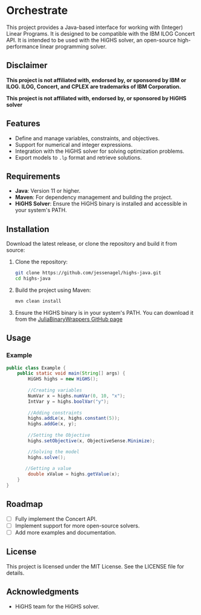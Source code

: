 # Orchestrate

This project provides a Java-based interface for working with (Integer) Linear Programs.
It is designed to be compatible with the IBM ILOG Concert API. 
It is intended to be used with the HiGHS solver, an open-source high-performance linear programming solver.

## Disclaimer
**This project is not affiliated with, endorsed by, or sponsored by IBM or ILOG. ILOG, Concert, and CPLEX are trademarks of IBM Corporation.**

**This project is not affiliated with, endorsed by, or sponsored by HiGHS solver**
## Features
- Define and manage variables, constraints, and objectives.
- Support for numerical and integer expressions.
- Integration with the HiGHS solver for solving optimization problems.
- Export models to `.lp` format and retrieve solutions.

## Requirements

- **Java**: Version 11 or higher.
- **Maven**: For dependency management and building the project.
- **HiGHS Solver**: Ensure the HiGHS binary is installed and accessible in your system's PATH.

## Installation
Download the latest release, or clone the repository and build it from source:
1. Clone the repository:
   ```bash
   git clone https://github.com/jessenagel/highs-java.git
   cd highs-java
2. Build the project using Maven:
   ```bash
   mvn clean install
   ```
3. Ensure the HiGHS binary is in your system's PATH. You can download it from the [
   JuliaBinaryWrappers GitHub page](https://github.com/JuliaBinaryWrappers/HiGHSstatic_jll.jl/releases)

## Usage
### Example
```java
public class Example {
    public static void main(String[] args) {
        HiGHS highs = new HiGHS();
        
        //Creating variables
        NumVar x = highs.numVar(0, 10, "x");
        IntVar y = highs.boolVar("y");
        
        //Adding constraints
        highs.addLe(x, highs.constant(5));
        highs.addGe(x, y);
        
        //Setting the Objective
        highs.setObjective(x, ObjectiveSense.Minimize);

        //Solving the model
        highs.solve();
        
       //Getting a value
        double xValue = highs.getValue(x);
    }
}
```


## Roadmap
- [ ] Fully implement the Concert API.
- [ ] Implement support for more open-source solvers.
- [ ] Add more examples and documentation.

## License
This project is licensed under the MIT License. See the LICENSE file for details.

## Acknowledgments
* HiGHS team for the HiGHS solver.
